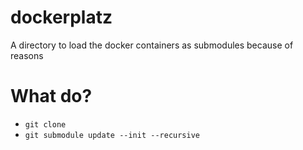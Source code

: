 # dockerplatz
A directory to load the docker containers as submodules because of reasons

# What do?

 - `git clone`
 - `git submodule update --init --recursive`
 
